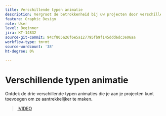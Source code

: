 ```yaml
---
title: Verschillende typen animatie
description: Vergroot de betrokkenheid bij uw projecten door verschillende soorten animaties te gebruiken
feature: Graphic Design
role: User
level: Beginner
jira: KT-14832
source-git-commit: 94cf805a26f6e5a127795fb9f145ddd6dc3e06aa
workflow-type: tm+mt
source-wordcount: '38'
ht-degree: 0%

---
```


# Verschillende typen animatie

Ontdek de drie verschillende typen animaties die je aan je projecten kunt toevoegen om ze aantrekkelijker te maken.

>[!VIDEO](https://video.tv.adobe.com/v/3426976?quality=12&learn=on&hidetitle=true)
